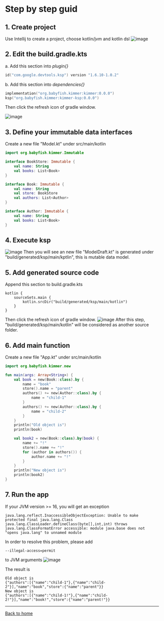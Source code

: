 # Step by step guid

## 1. Create project

Use Intellij to create a project, choose kotlin/jvm and kotlin dsl
![image](./create-project.jpeg)

## 2. Edit the build.gradle.kts 
a. Add this section into *plugin{}*
```kts
id("com.google.devtools.ksp") version "1.6.10-1.0.2"
```
b. Add this section into *dependencies{}*
```kts
implementation("org.babyfish.kimmer:kimmer:0.0.0")
ksp("org.babyfish.kimmer:kimmer-ksp:0.0.0")
```
Then click the refresh icon of gradle window.

![image](./gradle-refresh.jpeg)

## 3. Define your immutable data interfaces
Create a new file "Model.kt" under src/main/kotlin
```kt
import org.babyfish.kimmer.Immutable

interface BookStore: Immutable {
    val name: String
    val books: List<Book>
}

interface Book: Immutable {
    val name: String
    val store: BookStore
    val authors: List<Author>
}

interface Author: Immutable {
    val name: String
    val books: List<Book>
}
```

## 4. Execute ksp
![image](./ksp.jpeg)
Then you will see an new file "ModelDraft.kt" is generated under "build/generated/ksp/main/kptlin", this is mutable data model.

## 5. Add generated source code
Append this section to build.gradle.kts
```
kotlin {
    sourceSets.main {
        kotlin.srcDir("build/generated/ksp/main/kotlin")
    }
}
```
Then click the refresh icon of gradle window.
![image](./gradle-refresh.jpeg)
After this step, "build/generated/ksp/main/kotlin" will be considered as another source folder.

## 6. Add main function
Create a new file "App.kt" under src/main/kotlin
```kt
import org.babyfish.kimmer.new

fun main(args: Array<String>) {
    val book = new(Book::class).by {
        name = "book"
        store().name = "parent"
        authors() += new(Author::class).by {
            name = "child-1"
        }
        authors() += new(Author::class).by {
            name = "child-2"
        }
    }
    println("Old object is")
    println(book)

    val book2 = new(Book::class).by(book) {
        name += "!"
        store().name += "!"
        for (author in authors()) {
            author.name += "!"
        }
    }
    println("New object is")
    println(book2)
}
```

## 7. Run the app
If your JVM version >= 16, you will get an exception
```
java.lang.reflect.InaccessibleObjectException: Unable to make protected final java.lang.Class java.lang.ClassLoader.defineClass(byte[],int,int) throws java.lang.ClassFormatError accessible: module java.base does not "opens java.lang" to unnamed module 
```
In order to resolve this problem, please add 
```
--illegal-access=permit
```
to JVM arguments
![image](./vm-args.jpeg)

The result is
```
Old object is
{"authors":[{"name":"child-1"},{"name":"child-2"}],"name":"book","store":{"name":"parent"}}
New object is
{"authors":[{"name":"child-1!"},{"name":"child-2!"}],"name":"book!","store":{"name":"parent!"}}
```

-----------

[Back to home](https://github.com/babyfish-ct/kimmer)
